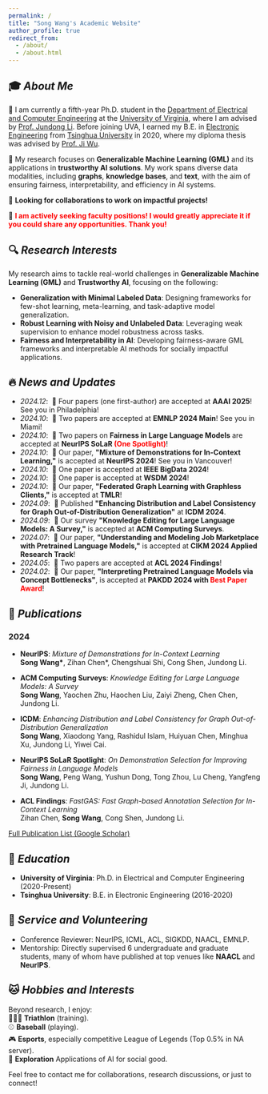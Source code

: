 ```yaml
---
permalink: /
title: "Song Wang's Academic Website"
author_profile: true
redirect_from: 
  - /about/
  - /about.html
---
```


## 🎓 _About Me_

🏫 I am currently a fifth-year Ph.D. student in the 
<a href="https://engineering.virginia.edu/department/electrical-and-computer-engineering" target="_blank">Department of Electrical and Computer Engineering</a> 
at the 
<a href="https://www.virginia.edu/" target="_blank">University of Virginia</a>, 
where I am advised by 
<a href="https://jundongli.github.io/" target="_blank">Prof. Jundong Li</a>. 
Before joining UVA, I earned my B.E. in 
<a href="https://www.ee.tsinghua.edu.cn/en/" target="_blank">Electronic Engineering</a> 
from 
<a href="https://www.tsinghua.edu.cn/en/" target="_blank">Tsinghua University</a> 
in 2020, where my diploma thesis was advised by 
<a href="https://www.ee.tsinghua.edu.cn/en/info/1064/1273.htm" target="_blank">Prof. Ji Wu</a>.


📝 My research focuses on **Generalizable Machine Learning (GML)** and its applications in **trustworthy AI solutions**. My work spans diverse data modalities, including **graphs**, **knowledge bases**, and **text**, with the aim of ensuring fairness, interpretability, and efficiency in AI systems.



🤝 **Looking for collaborations to work on impactful projects!**

💼 **<span style="color: red;"> I am actively seeking faculty positions! I would greatly appreciate it if you could share any opportunities. Thank you!</span>**

## 🔍 _Research Interests_

My research aims to tackle real-world challenges in **Generalizable Machine Learning (GML)** and **Trustworthy AI**, focusing on the following:

- **Generalization with Minimal Labeled Data**: Designing frameworks for few-shot learning, meta-learning, and task-adaptive model generalization.
- **Robust Learning with Noisy and Unlabeled Data**: Leveraging weak supervision to enhance model robustness across tasks.
- **Fairness and Interpretability in AI**: Developing fairness-aware GML frameworks and interpretable AI methods for socially impactful applications.

## 🔥 _News and Updates_
- *2024.12*: &nbsp;🎉 Four papers (one first-author) are accepted at **AAAI 2025**! See you in Philadelphia!
- *2024.10*: &nbsp;🎉 Two papers are accepted at **EMNLP 2024 Main**! See you in Miami!
- *2024.10*: &nbsp;🎉 Two papers on **Fairness in Large Language Models** are accepted at **NeurIPS SoLaR <span style="color: red;">(One Spotlight)</span>**!
- *2024.10*: &nbsp;🎉 Our paper, **"Mixture of Demonstrations for In-Context Learning,"** is accepted at **NeurIPS 2024**! See you in Vancouver!
- *2024.10*: &nbsp;🎉 One paper is accepted at **IEEE BigData 2024**!
- *2024.10*: &nbsp;🎉 One paper is accepted at **WSDM 2024**!
- *2024.10*: &nbsp;🎉 Our paper, **"Federated Graph Learning with Graphless Clients,"** is accepted at **TMLR**! 
- *2024.09*: &nbsp;🎉 Published **"Enhancing Distribution and Label Consistency for Graph Out-of-Distribution Generalization"** at **ICDM 2024**.
- *2024.09*: &nbsp;🎉 Our survey **"Knowledge Editing for Large Language Models: A Survey,"** is accepted at **ACM Computing Surveys**.
- *2024.07*: &nbsp;🎉 Our paper, **"Understanding and Modeling Job Marketplace with Pretrained Language Models,"** is accepted at **CIKM 2024 Applied Research Track**!
- *2024.05*: &nbsp;🎉 Two papers are accepted at **ACL 2024 Findings**!
- *2024.02*: &nbsp;🎉 Our paper, **"Interpreting Pretrained Language Models via Concept Bottlenecks"**, is accepted at **PAKDD 2024 with <span style="color: red;">Best Paper Award</span>**!

## 📜 _Publications_

### **2024**
- **NeurIPS**: *Mixture of Demonstrations for In-Context Learning*  
  **Song Wang\***, Zihan Chen\*, Chengshuai Shi, Cong Shen, Jundong Li.  

- **ACM Computing Surveys**: *Knowledge Editing for Large Language Models: A Survey*  
  **Song Wang**, Yaochen Zhu, Haochen Liu, Zaiyi Zheng, Chen Chen, Jundong Li.  

- **ICDM**: *Enhancing Distribution and Label Consistency for Graph Out-of-Distribution Generalization*  
  **Song Wang**, Xiaodong Yang, Rashidul Islam, Huiyuan Chen, Minghua Xu, Jundong Li, Yiwei Cai.  

- **NeurIPS SoLaR Spotlight**: *On Demonstration Selection for Improving Fairness in Language Models*  
  **Song Wang**, Peng Wang, Yushun Dong, Tong Zhou, Lu Cheng, Yangfeng Ji, Jundong Li.  

- **ACL Findings**: *FastGAS: Fast Graph-based Annotation Selection for In-Context Learning*  
  Zihan Chen, **Song Wang**, Cong Shen, Jundong Li.  

[Full Publication List (Google Scholar)](https://scholar.google.com/citations?user=H_xgjeAAAAAJ&hl=en)

## 📖 _Education_

- **University of Virginia**: Ph.D. in Electrical and Computer Engineering (2020-Present)  
- **Tsinghua University**: B.E. in Electronic Engineering (2016-2020)  

## 💁 _Service and Volunteering_

- Conference Reviewer: NeurIPS, ICML, ACL, SIGKDD, NAACL, EMNLP.  
- Mentorship: Directly supervised 6 undergraduate and graduate students, many of whom have published at top venues like **NAACL** and **NeurIPS**.  

## 🐱 _Hobbies and Interests_
Beyond research, I enjoy:  
🏊‍🚴🏃 **Triathlon** (training).  
⚾ **Baseball** (playing).  
🎮 **Esports**, especially competitive League of Legends (Top 0.5% in NA server).    
🌟 **Exploration** Applications of AI for social good.


Feel free to contact me for collaborations, research discussions, or just to connect!  


<script type="text/javascript" id="clustrmaps" src="//clustrmaps.com/map_v2.js?d=bTOBa6-Y762tr6vZjdXQ-78aTv2T-a2wjIMLKIuRjoE&cl=ffffff&w=a"></script>
